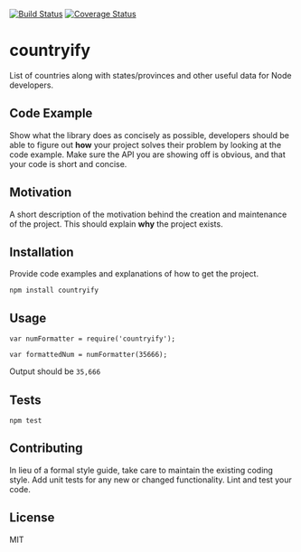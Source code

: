 [![Build Status](https://travis-ci.org/namnv04/countryify.svg?branch=master)](https://travis-ci.org/namnv04/countryify)
[![Coverage Status](https://coveralls.io/repos/github/namnv04/countryify/badge.svg?branch=master)](https://coveralls.io/github/namnv04/countryify?branch=master)

countryify
=========

List of countries along with states/provinces and other useful data for Node developers.

## Code Example

Show what the library does as concisely as possible, developers should be able to figure out **how** your project solves their problem by looking at the code example. Make sure the API you are showing off is obvious, and that your code is short and concise.

## Motivation

A short description of the motivation behind the creation and maintenance of the project. This should explain **why** the project exists.

## Installation

Provide code examples and explanations of how to get the project.

  `npm install countryify`

## Usage

    var numFormatter = require('countryify');

    var formattedNum = numFormatter(35666);


  Output should be `35,666`


## Tests

  `npm test`

## Contributing

In lieu of a formal style guide, take care to maintain the existing coding style. Add unit tests for any new or changed functionality. Lint and test your code.

## License

MIT